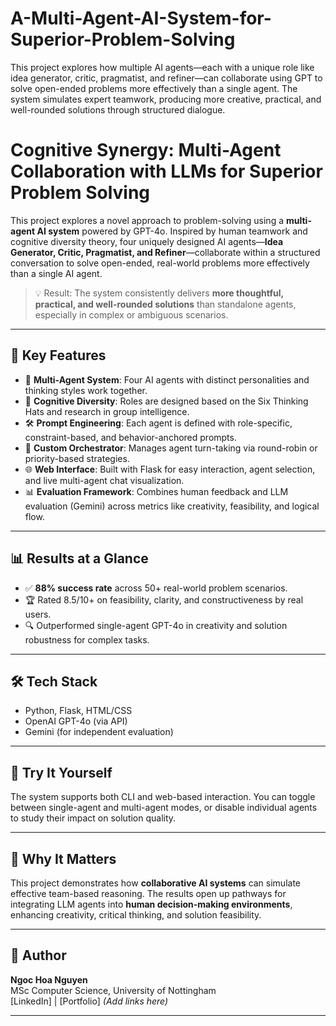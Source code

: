# A-Multi-Agent-AI-System-for-Superior-Problem-Solving
This project explores how multiple AI agents—each with a unique role like idea generator, critic, pragmatist, and refiner—can collaborate using GPT to solve open-ended problems more effectively than a single agent. The system simulates expert teamwork, producing more creative, practical, and well-rounded solutions through structured dialogue.

# Cognitive Synergy: Multi-Agent Collaboration with LLMs for Superior Problem Solving

This project explores a novel approach to problem-solving using a **multi-agent AI system** powered by GPT-4o. Inspired by human teamwork and cognitive diversity theory, four uniquely designed AI agents—**Idea Generator, Critic, Pragmatist, and Refiner**—collaborate within a structured conversation to solve open-ended, real-world problems more effectively than a single AI agent.

> 💡 Result: The system consistently delivers **more thoughtful, practical, and well-rounded solutions** than standalone agents, especially in complex or ambiguous scenarios.

---

## 🚀 Key Features

- 🤖 **Multi-Agent System**: Four AI agents with distinct personalities and thinking styles work together.
- 🧠 **Cognitive Diversity**: Roles are designed based on the Six Thinking Hats and research in group intelligence.
- 🛠️ **Prompt Engineering**: Each agent is defined with role-specific, constraint-based, and behavior-anchored prompts.
- 🔁 **Custom Orchestrator**: Manages agent turn-taking via round-robin or priority-based strategies.
- 🌐 **Web Interface**: Built with Flask for easy interaction, agent selection, and live multi-agent chat visualization.
- 📊 **Evaluation Framework**: Combines human feedback and LLM evaluation (Gemini) across metrics like creativity, feasibility, and logical flow.

---

## 📊 Results at a Glance

- ✅ **88% success rate** across 50+ real-world problem scenarios.
- 🏆 Rated 8.5/10+ on feasibility, clarity, and constructiveness by real users.
- 🔍 Outperformed single-agent GPT-4o in creativity and solution robustness for complex tasks.

---

## 🛠️ Tech Stack

- Python, Flask, HTML/CSS
- OpenAI GPT-4o (via API)
- Gemini (for independent evaluation)

---

## 🧪 Try It Yourself

The system supports both CLI and web-based interaction. You can toggle between single-agent and multi-agent modes, or disable individual agents to study their impact on solution quality.

---

## 📌 Why It Matters

This project demonstrates how **collaborative AI systems** can simulate effective team-based reasoning. The results open up pathways for integrating LLM agents into **human decision-making environments**, enhancing creativity, critical thinking, and solution feasibility.

---

## 📄 Author

**Ngoc Hoa Nguyen**  
MSc Computer Science, University of Nottingham  
[LinkedIn] | [Portfolio] *(Add links here)*

---

